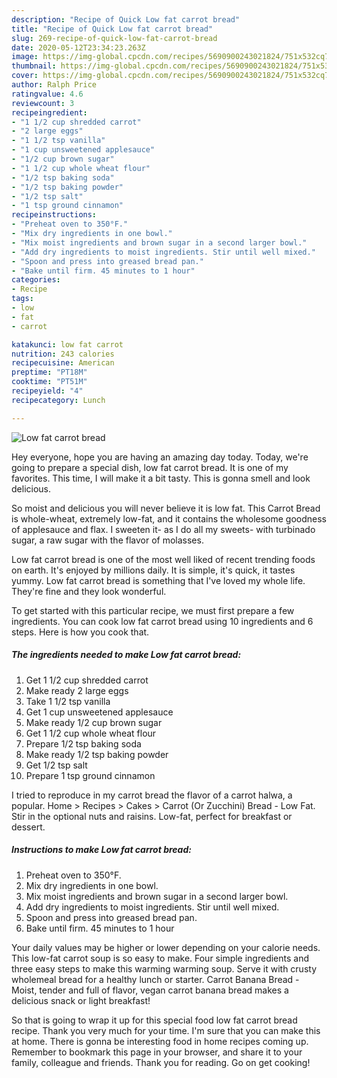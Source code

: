 ```yaml
---
description: "Recipe of Quick Low fat carrot bread"
title: "Recipe of Quick Low fat carrot bread"
slug: 269-recipe-of-quick-low-fat-carrot-bread
date: 2020-05-12T23:34:23.263Z
image: https://img-global.cpcdn.com/recipes/5690900243021824/751x532cq70/low-fat-carrot-bread-recipe-main-photo.jpg
thumbnail: https://img-global.cpcdn.com/recipes/5690900243021824/751x532cq70/low-fat-carrot-bread-recipe-main-photo.jpg
cover: https://img-global.cpcdn.com/recipes/5690900243021824/751x532cq70/low-fat-carrot-bread-recipe-main-photo.jpg
author: Ralph Price
ratingvalue: 4.6
reviewcount: 3
recipeingredient:
- "1 1/2 cup shredded carrot"
- "2 large eggs"
- "1 1/2 tsp vanilla"
- "1 cup unsweetened applesauce"
- "1/2 cup brown sugar"
- "1 1/2 cup whole wheat flour"
- "1/2 tsp baking soda"
- "1/2 tsp baking powder"
- "1/2 tsp salt"
- "1 tsp ground cinnamon"
recipeinstructions:
- "Preheat oven to 350°F."
- "Mix dry ingredients in one bowl."
- "Mix moist ingredients and brown sugar in a second larger bowl."
- "Add dry ingredients to moist ingredients. Stir until well mixed."
- "Spoon and press into greased bread pan."
- "Bake until firm. 45 minutes to 1 hour"
categories:
- Recipe
tags:
- low
- fat
- carrot

katakunci: low fat carrot 
nutrition: 243 calories
recipecuisine: American
preptime: "PT18M"
cooktime: "PT51M"
recipeyield: "4"
recipecategory: Lunch

---
```



![Low fat carrot bread](https://img-global.cpcdn.com/recipes/5690900243021824/751x532cq70/low-fat-carrot-bread-recipe-main-photo.jpg)

Hey everyone, hope you are having an amazing day today. Today, we're going to prepare a special dish, low fat carrot bread. It is one of my favorites. This time, I will make it a bit tasty. This is gonna smell and look delicious.

So moist and delicious you will never believe it is low fat. This Carrot Bread is whole-wheat, extremely low-fat, and it contains the wholesome goodness of applesauce and flax. I sweeten it- as I do all my sweets- with turbinado sugar, a raw sugar with the flavor of molasses.

Low fat carrot bread is one of the most well liked of recent trending foods on earth. It's enjoyed by millions daily. It is simple, it's quick, it tastes yummy. Low fat carrot bread is something that I've loved my whole life. They're fine and they look wonderful.


To get started with this particular recipe, we must first prepare a few ingredients. You can cook low fat carrot bread using 10 ingredients and 6 steps. Here is how you cook that.

##### The ingredients needed to make Low fat carrot bread:

1. Get 1 1/2 cup shredded carrot
1. Make ready 2 large eggs
1. Take 1 1/2 tsp vanilla
1. Get 1 cup unsweetened applesauce
1. Make ready 1/2 cup brown sugar
1. Get 1 1/2 cup whole wheat flour
1. Prepare 1/2 tsp baking soda
1. Make ready 1/2 tsp baking powder
1. Get 1/2 tsp salt
1. Prepare 1 tsp ground cinnamon


I tried to reproduce in my carrot bread the flavor of a carrot halwa, a popular. Home &gt; Recipes &gt; Cakes &gt; Carrot (Or Zucchini) Bread - Low Fat. Stir in the optional nuts and raisins. Low-fat, perfect for breakfast or dessert. 

##### Instructions to make Low fat carrot bread:

1. Preheat oven to 350°F.
1. Mix dry ingredients in one bowl.
1. Mix moist ingredients and brown sugar in a second larger bowl.
1. Add dry ingredients to moist ingredients. Stir until well mixed.
1. Spoon and press into greased bread pan.
1. Bake until firm. 45 minutes to 1 hour


Your daily values may be higher or lower depending on your calorie needs. This low-fat carrot soup is so easy to make. Four simple ingredients and three easy steps to make this warming warming soup. Serve it with crusty wholemeal bread for a healthy lunch or starter. Carrot Banana Bread - Moist, tender and full of flavor, vegan carrot banana bread makes a delicious snack or light breakfast! 

So that is going to wrap it up for this special food low fat carrot bread recipe. Thank you very much for your time. I'm sure that you can make this at home. There is gonna be interesting food in home recipes coming up. Remember to bookmark this page in your browser, and share it to your family, colleague and friends. Thank you for reading. Go on get cooking!
